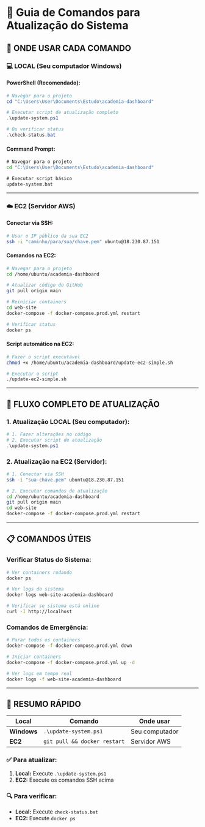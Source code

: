 # 🔄 Guia de Comandos para Atualização do Sistema

## 📍 **ONDE USAR CADA COMANDO**

### **💻 LOCAL (Seu computador Windows)**

#### **PowerShell (Recomendado):**
```powershell
# Navegar para o projeto
cd "C:\Users\User\Documents\Estudo\academia-dashboard"

# Executar script de atualização completo
.\update-system.ps1

# Ou verificar status
.\check-status.bat
```

#### **Command Prompt:**
```cmd
# Navegar para o projeto
cd "C:\Users\User\Documents\Estudo\academia-dashboard"

# Executar script básico
update-system.bat
```

---

### **☁️ EC2 (Servidor AWS)**

#### **Conectar via SSH:**
```bash
# Usar o IP público da sua EC2
ssh -i "caminho/para/sua/chave.pem" ubuntu@18.230.87.151
```

#### **Comandos na EC2:**
```bash
# Navegar para o projeto
cd /home/ubuntu/academia-dashboard

# Atualizar código do GitHub
git pull origin main

# Reiniciar containers
cd web-site
docker-compose -f docker-compose.prod.yml restart

# Verificar status
docker ps
```

#### **Script automático na EC2:**
```bash
# Fazer o script executável
chmod +x /home/ubuntu/academia-dashboard/update-ec2-simple.sh

# Executar o script
./update-ec2-simple.sh
```

---

## 🚀 **FLUXO COMPLETO DE ATUALIZAÇÃO**

### **1. Atualização LOCAL (Seu computador):**
```powershell
# 1. Fazer alterações no código
# 2. Executar script de atualização
.\update-system.ps1
```

### **2. Atualização na EC2 (Servidor):**
```bash
# 1. Conectar via SSH
ssh -i "sua-chave.pem" ubuntu@18.230.87.151

# 2. Executar comandos de atualização
cd /home/ubuntu/academia-dashboard
git pull origin main
cd web-site
docker-compose -f docker-compose.prod.yml restart
```

---

## 📋 **COMANDOS ÚTEIS**

### **Verificar Status do Sistema:**
```bash
# Ver containers rodando
docker ps

# Ver logs do sistema
docker logs web-site-academia-dashboard

# Verificar se sistema está online
curl -I http://localhost
```

### **Comandos de Emergência:**
```bash
# Parar todos os containers
docker-compose -f docker-compose.prod.yml down

# Iniciar containers
docker-compose -f docker-compose.prod.yml up -d

# Ver logs em tempo real
docker logs -f web-site-academia-dashboard
```

---

## 🎯 **RESUMO RÁPIDO**

| Local | Comando | Onde usar |
|-------|---------|-----------|
| **Windows** | `.\update-system.ps1` | Seu computador |
| **EC2** | `git pull && docker restart` | Servidor AWS |

### **✅ Para atualizar:**
1. **Local:** Execute `.\update-system.ps1`
2. **EC2:** Execute os comandos SSH acima

### **🔍 Para verificar:**
- **Local:** Execute `check-status.bat`
- **EC2:** Execute `docker ps`
